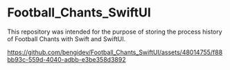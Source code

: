 # Football_Chants_SwiftUI
This repository was intended for the purpose of storing the process history of Football Chants with Swift and SwiftUI.

https://github.com/bengidev/Football_Chants_SwiftUI/assets/48014755/f88bb93c-559d-4040-adbb-e3be358d3892
